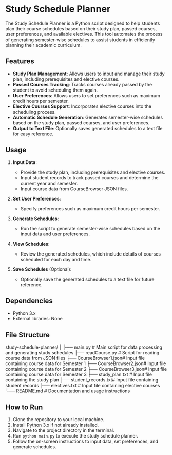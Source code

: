 # Study Schedule Planner

The Study Schedule Planner is a Python script designed to help students plan their course schedules based on their study plan, passed courses, user preferences, and available electives. This tool automates the process of generating semester-wise schedules to assist students in efficiently planning their academic curriculum.

## Features

- **Study Plan Management**: Allows users to input and manage their study plan, including prerequisites and elective courses.
- **Passed Courses Tracking**: Tracks courses already passed by the student to avoid scheduling them again.
- **User Preferences**: Allows users to set preferences such as maximum credit hours per semester.
- **Elective Courses Support**: Incorporates elective courses into the scheduling process.
- **Automatic Schedule Generation**: Generates semester-wise schedules based on the study plan, passed courses, and user preferences.
- **Output to Text File**: Optionally saves generated schedules to a text file for easy reference.

## Usage

1. **Input Data**:
   - Provide the study plan, including prerequisites and elective courses.
   - Input student records to track passed courses and determine the current year and semester.
   - Input course data from CourseBrowser JSON files.

2. **Set User Preferences**:
   - Specify preferences such as maximum credit hours per semester.

3. **Generate Schedules**:
   - Run the script to generate semester-wise schedules based on the input data and user preferences.

4. **View Schedules**:
   - Review the generated schedules, which include details of courses scheduled for each day and time.

5. **Save Schedules** (Optional):
   - Optionally save the generated schedules to a text file for future reference.

## Dependencies

- Python 3.x
- External libraries: None

## File Structure
study-schedule-planner/
│
├── main.py            # Main script for data processing and generating study schedules
├── readCourse.py      # Script for reading course data from JSON files
├── CourseBrowser1.json# Input file containing course data for Semester 1
├── CourseBrowser2.json# Input file containing course data for Semester 2
├── CourseBrowser3.json# Input file containing course data for Semester 3
├── study_plan.txt     # Input file containing the study plan
├── student_records.txt# Input file containing student records
├── electives.txt      # Input file containing elective courses
└── README.md          # Documentation and usage instructions



## How to Run

1. Clone the repository to your local machine.
2. Install Python 3.x if not already installed.
3. Navigate to the project directory in the terminal.
4. Run `python main.py` to execute the study schedule planner.
5. Follow the on-screen instructions to input data, set preferences, and generate schedules.
